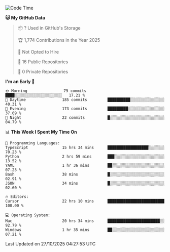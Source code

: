 <!--START_SECTION:waka-->
![Code Time](http://img.shields.io/badge/Code%20Time-7%2C992%20hrs%2029%20mins-blue)

**🐱 My GitHub Data** 

> 📦 ? Used in GitHub's Storage 
 > 
> 🏆 1,774 Contributions in the Year 2025
 > 
> 🚫 Not Opted to Hire
 > 
> 📜 16 Public Repositories 
 > 
> 🔑 0 Private Repositories 
 > 
**I'm an Early 🐤** 

```text
🌞 Morning                79 commits          ████░░░░░░░░░░░░░░░░░░░░░   17.21 % 
🌆 Daytime                185 commits         ██████████░░░░░░░░░░░░░░░   40.31 % 
🌃 Evening                173 commits         █████████░░░░░░░░░░░░░░░░   37.69 % 
🌙 Night                  22 commits          █░░░░░░░░░░░░░░░░░░░░░░░░   04.79 % 
```


📊 **This Week I Spent My Time On** 

```text
💬 Programming Languages: 
TypeScript               15 hrs 34 mins      ██████████████████░░░░░░░   70.23 % 
Python                   2 hrs 59 mins       ███░░░░░░░░░░░░░░░░░░░░░░   13.52 % 
YAML                     1 hr 36 mins        ██░░░░░░░░░░░░░░░░░░░░░░░   07.23 % 
Bash                     38 mins             █░░░░░░░░░░░░░░░░░░░░░░░░   02.91 % 
JSON                     34 mins             █░░░░░░░░░░░░░░░░░░░░░░░░   02.60 % 

🔥 Editors: 
Cursor                   22 hrs 10 mins      █████████████████████████   100.00 % 

💻 Operating System: 
Mac                      20 hrs 34 mins      ███████████████████████░░   92.79 % 
Windows                  1 hr 35 mins        ██░░░░░░░░░░░░░░░░░░░░░░░   07.21 % 
```


 Last Updated on 27/10/2025 04:27:53 UTC
<!--END_SECTION:waka-->

